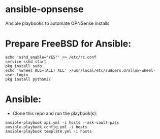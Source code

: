 # ansible-opnsense
Ansible playbooks to automate OPNSense installs

# Prepare FreeBSD for Ansible:

```
echo 'sshd_enable="YES"' >> /etc/rc.conf
service sshd start
pkg install sudo
echo '%wheel ALL=(ALL) ALL' >/usr/local/etc/sudoers.d/allow-wheel-user-login
pkg install python27
```

# Ansible:
- Clone this repo and run the playbook(s):
```
ansible-playbook api.yml -i hosts --ask-vault-pass
ansible-playbook config.yml -i hosts
ansible-playbook template.yml -i hosts
```
